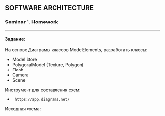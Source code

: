 ## SOFTWARE ARCHITECTURE 
### Seminar 1. Homework

---
#### Задание: 
На основе Диаграмы классов ModelElements, разработать классы: 
- Model Store 
- PolygonalModel (Texture, Polygon) 
- Flash 
- Camera 
- Scene

Инструмент для составления схем:
 -      https://app.diagrams.net/

Исходная схема:

